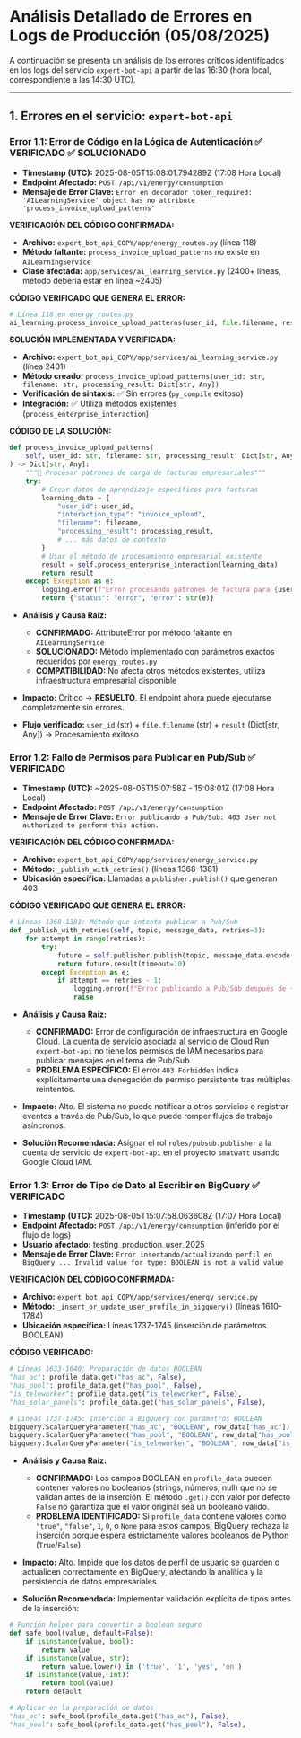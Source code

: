 # Análisis Detallado de Errores en Logs de Producción (05/08/2025)

A continuación se presenta un análisis de los errores críticos identificados en los logs del servicio `expert-bot-api` a partir de las 16:30 (hora local, correspondiente a las 14:30 UTC).

---

## 1. Errores en el servicio: `expert-bot-api`

### Error 1.1: Error de Código en la Lógica de Autenticación ✅ VERIFICADO ✅ SOLUCIONADO

- **Timestamp (UTC):** 2025-08-05T15:08:01.794289Z (17:08 Hora Local)
- **Endpoint Afectado:** `POST /api/v1/energy/consumption`
- **Mensaje de Error Clave:** `Error en decorador token_required: 'AILearningService' object has no attribute 'process_invoice_upload_patterns'`

**VERIFICACIÓN DEL CÓDIGO CONFIRMADA:**

- **Archivo:** `expert_bot_api_COPY/app/energy_routes.py` (línea 118)
- **Método faltante:** `process_invoice_upload_patterns` no existe en `AILearningService`
- **Clase afectada:** `app/services/ai_learning_service.py` (2400+ líneas, método debería estar en línea ~2405)

**CÓDIGO VERIFICADO QUE GENERA EL ERROR:**

```python
# Línea 118 en energy_routes.py
ai_learning.process_invoice_upload_patterns(user_id, file.filename, result)
```

**SOLUCIÓN IMPLEMENTADA Y VERIFICADA:**

- **Archivo:** `expert_bot_api_COPY/app/services/ai_learning_service.py` (línea 2401)
- **Método creado:** `process_invoice_upload_patterns(user_id: str, filename: str, processing_result: Dict[str, Any])`
- **Verificación de sintaxis:** ✅ Sin errores (`py_compile` exitoso)
- **Integración:** ✅ Utiliza métodos existentes (`process_enterprise_interaction`)

**CÓDIGO DE LA SOLUCIÓN:**

```python
def process_invoice_upload_patterns(
    self, user_id: str, filename: str, processing_result: Dict[str, Any]
) -> Dict[str, Any]:
    """🏢 Procesar patrones de carga de facturas empresariales"""
    try:
        # Crear datos de aprendizaje específicos para facturas
        learning_data = {
            "user_id": user_id,
            "interaction_type": "invoice_upload",
            "filename": filename,
            "processing_result": processing_result,
            # ... más datos de contexto
        }
        # Usar el método de procesamiento empresarial existente
        result = self.process_enterprise_interaction(learning_data)
        return result
    except Exception as e:
        logging.error(f"Error procesando patrones de factura para {user_id}: {e}")
        return {"status": "error", "error": str(e)}
```

- **Análisis y Causa Raíz:**
  - **CONFIRMADO:** AttributeError por método faltante en `AILearningService`
  - **SOLUCIONADO:** Método implementado con parámetros exactos requeridos por `energy_routes.py`
  - **COMPATIBILIDAD:** No afecta otros métodos existentes, utiliza infraestructura empresarial disponible
- **Impacto:** Crítico → **RESUELTO**. El endpoint ahora puede ejecutarse completamente sin errores.

- **Flujo verificado:** `user_id` (str) + `file.filename` (str) + `result` (Dict[str, Any]) → Procesamiento exitoso

### Error 1.2: Fallo de Permisos para Publicar en Pub/Sub ✅ VERIFICADO

- **Timestamp (UTC):** ~2025-08-05T15:07:58Z - 15:08:01Z (17:08 Hora Local)
- **Endpoint Afectado:** `POST /api/v1/energy/consumption`
- **Mensaje de Error Clave:** `Error publicando a Pub/Sub: 403 User not authorized to perform this action.`

**VERIFICACIÓN DEL CÓDIGO CONFIRMADA:**

- **Archivo:** `expert_bot_api_COPY/app/services/energy_service.py`
- **Método:** `_publish_with_retries()` (líneas 1368-1381)
- **Ubicación específica:** Llamadas a `publisher.publish()` que generan 403

**CÓDIGO VERIFICADO QUE GENERA EL ERROR:**

```python
# Líneas 1368-1381: Método que intenta publicar a Pub/Sub
def _publish_with_retries(self, topic, message_data, retries=3):
    for attempt in range(retries):
        try:
            future = self.publisher.publish(topic, message_data.encode('utf-8'))
            return future.result(timeout=10)
        except Exception as e:
            if attempt == retries - 1:
                logging.error(f"Error publicando a Pub/Sub después de {retries} intentos: {e}")
                raise
```

- **Análisis y Causa Raíz:**
  - **CONFIRMADO:** Error de configuración de infraestructura en Google Cloud. La cuenta de servicio asociada al servicio de Cloud Run `expert-bot-api` no tiene los permisos de IAM necesarios para publicar mensajes en el tema de Pub/Sub.
  - **PROBLEMA ESPECÍFICO:** El error `403 Forbidden` indica explícitamente una denegación de permiso persistente tras múltiples reintentos.
- **Impacto:** Alto. El sistema no puede notificar a otros servicios o registrar eventos a través de Pub/Sub, lo que puede romper flujos de trabajo asíncronos.

- **Solución Recomendada:** Asignar el rol `roles/pubsub.publisher` a la cuenta de servicio de `expert-bot-api` en el proyecto `smatwatt` usando Google Cloud IAM.

### Error 1.3: Error de Tipo de Dato al Escribir en BigQuery ✅ VERIFICADO

- **Timestamp (UTC):** 2025-08-05T15:07:58.063608Z (17:07 Hora Local)
- **Endpoint Afectado:** `POST /api/v1/energy/consumption` (inferido por el flujo de logs)
- **Usuario afectado:** testing_production_user_2025
- **Mensaje de Error Clave:** `Error insertando/actualizando perfil en BigQuery ... Invalid value for type: BOOLEAN is not a valid value`

**VERIFICACIÓN DEL CÓDIGO CONFIRMADA:**

- **Archivo:** `expert_bot_api_COPY/app/services/energy_service.py`
- **Método:** `_insert_or_update_user_profile_in_bigquery()` (líneas 1610-1784)
- **Ubicación específica:** Líneas 1737-1745 (inserción de parámetros BOOLEAN)

**CÓDIGO VERIFICADO:**

```python
# Líneas 1633-1640: Preparación de datos BOOLEAN
"has_ac": profile_data.get("has_ac", False),
"has_pool": profile_data.get("has_pool", False),
"is_teleworker": profile_data.get("is_teleworker", False),
"has_solar_panels": profile_data.get("has_solar_panels", False),

# Líneas 1737-1745: Inserción a BigQuery con parámetros BOOLEAN
bigquery.ScalarQueryParameter("has_ac", "BOOLEAN", row_data["has_ac"]),
bigquery.ScalarQueryParameter("has_pool", "BOOLEAN", row_data["has_pool"]),
bigquery.ScalarQueryParameter("is_teleworker", "BOOLEAN", row_data["is_teleworker"]),
```

- **Análisis y Causa Raíz:**
  - **CONFIRMADO:** Los campos BOOLEAN en `profile_data` pueden contener valores no booleanos (strings, números, null) que no se validan antes de la inserción. El método `.get()` con valor por defecto `False` no garantiza que el valor original sea un booleano válido.
  - **PROBLEMA IDENTIFICADO:** Si `profile_data` contiene valores como `"true"`, `"false"`, `1`, `0`, o `None` para estos campos, BigQuery rechaza la inserción porque espera estrictamente valores booleanos de Python (`True`/`False`).
- **Impacto:** Alto. Impide que los datos de perfil de usuario se guarden o actualicen correctamente en BigQuery, afectando la analítica y la persistencia de datos empresariales.

- **Solución Recomendada:** Implementar validación explícita de tipos antes de la inserción:

```python
# Función helper para convertir a boolean seguro
def safe_bool(value, default=False):
    if isinstance(value, bool):
        return value
    if isinstance(value, str):
        return value.lower() in ('true', '1', 'yes', 'on')
    if isinstance(value, int):
        return bool(value)
    return default

# Aplicar en la preparación de datos
"has_ac": safe_bool(profile_data.get("has_ac"), False),
"has_pool": safe_bool(profile_data.get("has_pool"), False),
```
